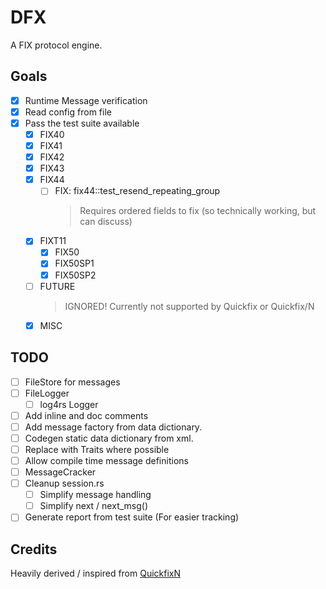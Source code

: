 # DFX

A FIX protocol engine.

## Goals

- [x] Runtime Message verification
- [x] Read config from file
- [x] Pass the test suite available
  - [x] FIX40
  - [x] FIX41
  - [x] FIX42
  - [x] FIX43
  - [x] FIX44
    - [ ] FIX: fix44::test_resend_repeating_group
      > Requires ordered fields to fix (so technically working, but can discuss)
  - [x] FIXT11
    - [x] FIX50
    - [x] FIX50SP1
    - [x] FIX50SP2
  - [ ] FUTURE
    > IGNORED!
    > Currently not supported by Quickfix or Quickfix/N
  - [x] MISC

## TODO

- [ ] FileStore for messages
- [ ] FileLogger
  - [ ] log4rs Logger
- [ ] Add inline and doc comments
- [ ] Add message factory from data dictionary.
- [ ] Codegen static data dictionary from xml.
- [ ] Replace with Traits where possible
- [ ] Allow compile time message definitions
- [ ] MessageCracker
- [ ] Cleanup session.rs
  - [ ] Simplify message handling
  - [ ] Simplify next / next_msg()
- [ ] Generate report from test suite (For easier tracking)

## Credits
Heavily derived / inspired from [QuickfixN](https://github.com/connamara/quickfixn/)
